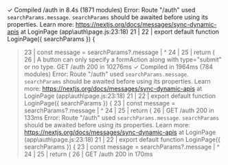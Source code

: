  ✓ Compiled /auth in 8.4s (1871 modules)
Error: Route "/auth" used `searchParams.message`. `searchParams` should be awaited before using its properties. Learn more: https://nextjs.org/docs/messages/sync-dynamic-apis
    at LoginPage (app\auth\page.js:23:18)
  21 |
  22 | export default function LoginPage({ searchParams }) {
> 23 |   const message = searchParams?.message
     |                  ^
  24 |
  25 |   return (
  26 |     <Container component="main" maxWidth="xs">
A button can only specify a formAction along with type="submit" or no type.
 GET /auth 200 in 10276ms
 ✓ Compiled in 1964ms (784 modules)
Error: Route "/auth" used `searchParams.message`. `searchParams` should be awaited before using its properties. Learn more: https://nextjs.org/docs/messages/sync-dynamic-apis
    at LoginPage (app\auth\page.js:23:18)
  21 |
  22 | export default function LoginPage({ searchParams }) {
> 23 |   const message = searchParams?.message
     |                  ^
  24 |
  25 |   return (
  26 |     <Container component="main" maxWidth="xs">
 GET /auth 200 in 133ms
Error: Route "/auth" used `searchParams.message`. `searchParams` should be awaited before using its properties. Learn more: https://nextjs.org/docs/messages/sync-dynamic-apis
    at LoginPage (app\auth\page.js:23:18)
  21 |
  22 | export default function LoginPage({ searchParams }) {
> 23 |   const message = searchParams?.message
     |                  ^
  24 |
  25 |   return (
  26 |     <Container component="main" maxWidth="xs">
 GET /auth 200 in 170ms
